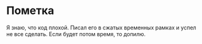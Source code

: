 # Пометка
Я знаю, что код плохой. Писал его в сжатых временных рамках и успел не все сделать. Если будет потом время, то допилю.
